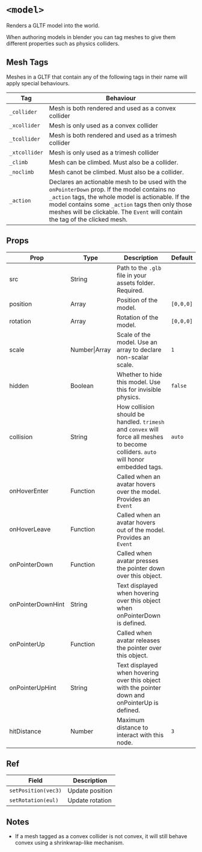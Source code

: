 # `<model>`

Renders a GLTF model into the world.

When authoring models in blender you can tag meshes to give them different properties such as physics colliders.

## Mesh Tags

Meshes in a GLTF that contain any of the following tags in their name will apply special behaviours.

| Tag           | Behaviour                                                                                                                                                                                                                                                                               |
| ------------- | --------------------------------------------------------------------------------------------------------------------------------------------------------------------------------------------------------------------------------------------------------------------------------------- |
| `_collider`   | Mesh is both rendered and used as a convex collider                                                                                                                                                                                                                                     |
| `_xcollider`  | Mesh is only used as a convex collider                                                                                                                                                                                                                                                  |
| `_tcollider`  | Mesh is both rendered and used as a trimesh collider                                                                                                                                                                                                                                    |
| `_xtcollider` | Mesh is only used as a trimesh collider                                                                                                                                                                                                                                                 |
| `_climb`      | Mesh can be climbed. Must also be a collider.                                                                                                                                                                                                                                           |
| `_noclimb`    | Mesh canot be climbed. Must also be a collider.                                                                                                                                                                                                                                         |
| `_action`     | Declares an actionable mesh to be used with the `onPointerDown` prop. If the model contains no `_action` tags, the whole model is actionable. If the model contains some `_action` tags then only those meshes will be clickable. The `Event` will contain the tag of the clicked mesh. |

## Props

| Prop              | Type          | Description                                                                                                                         | Default   |
| ----------------- | ------------- | ----------------------------------------------------------------------------------------------------------------------------------- | --------- |
| src               | String        | Path to the `.glb` file in your assets folder. Required.                                                                            |
| position          | Array         | Position of the model.                                                                                                              | `[0,0,0]` |
| rotation          | Array         | Rotation of the model.                                                                                                              | `[0,0,0]` |
| scale             | Number\|Array | Scale of the model. Use an array to declare non-scalar scale.                                                                       | `1`       |
| hidden            | Boolean       | Whether to hide this model. Use this for invisible physics.                                                                         | `false`   |
| collision         | String        | How collision should be handled. `trimesh` and `convex` will force all meshes to become colliders. `auto` will honor embedded tags. | `auto`    |
| onHoverEnter      | Function      | Called when an avatar hovers over the model. Provides an `Event`                                                                    |           |
| onHoverLeave      | Function      | Called when an avatar hovers out of the model. Provides an `Event`                                                                  |           |
| onPointerDown     | Function      | Called when avatar presses the pointer down over this object.                                                                       |           |
| onPointerDownHint | String        | Text displayed when hovering over this object when onPointerDown is defined.                                                        |           |
| onPointerUp       | Function      | Called when avatar releases the pointer over this object.                                                                           |           |
| onPointerUpHint   | String        | Text displayed when hovering over this object with the pointer down and onPointerUp is defined.                                     |           |
| hitDistance       | Number        | Maximum distance to interact with this node.                                                                                        | `3`       |

## Ref

| Field               | Description     |
| ------------------- | --------------- |
| `setPosition(vec3)` | Update position |
| `setRotation(eul)`  | Update rotation |

## Notes

- If a mesh tagged as a convex collider is not convex, it will still behave convex using a shrinkwrap-like mechanism.
